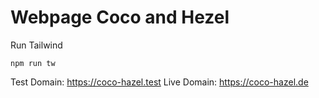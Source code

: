 # Webpage Coco and Hezel

Run Tailwind 
```
npm run tw
```

Test Domain: https://coco-hazel.test
Live Domain: https://coco-hazel.de
